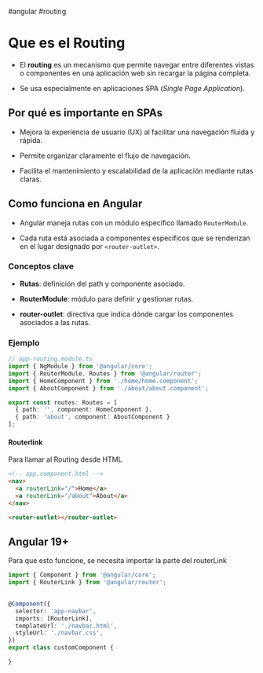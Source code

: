 #angular #routing 

# Que es el Routing

- El **routing** es un mecanismo que permite navegar entre diferentes vistas o componentes en una aplicación web sin recargar la página completa.
    
- Se usa especialmente en aplicaciones SPA (_Single Page Application_).

## Por qué es importante en SPAs

- Mejora la experiencia de usuario (UX) al facilitar una navegación fluida y rápida.
    
- Permite organizar claramente el flujo de navegación.
    
- Facilita el mantenimiento y escalabilidad de la aplicación mediante rutas claras.

## Como funciona en Angular

- Angular maneja rutas con un módulo específico llamado `RouterModule`.
    
- Cada ruta está asociada a componentes específicos que se renderizan en el lugar designado por `<router-outlet>`.

### Conceptos clave

- **Rutas**: definición del path y componente asociado.
    
- **RouterModule**: módulo para definir y gestionar rutas.
    
- **router-outlet**: directiva que indica dónde cargar los componentes asociados a las rutas.

### Ejemplo



```typescript title="Archivo routes.ts" 
// app-routing.module.ts
import { NgModule } from '@angular/core';
import { RouterModule, Routes } from '@angular/router';
import { HomeComponent } from './home/home.component';
import { AboutComponent } from './about/about.component';

export const routes: Routes = [
  { path: '', component: HomeComponent },
  { path: 'about', component: AboutComponent }
];

```


#### Routerlink

Para llamar al Routing desde HTML


```html title="app.main.ts"
<!-- app.component.html -->
<nav>
  <a routerLink="/">Home</a>
  <a routerLink="/about">About</a>
</nav>

<router-outlet></router-outlet>

```

## Angular 19+

Para que esto funcione, se necesita importar la parte del routerLink

```typeScript  hl=2,7 title="Importar RouterLink"
import { Component } from '@angular/core';
import { RouterLink } from '@angular/router';
  

@Component({
  selector: 'app-navbar',
  imports: [RouterLink],
  templateUrl: './navbar.html',
  styleUrl: './navbar.css',
})
export class customComponent {

}
```